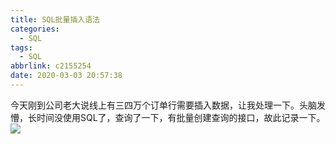 ```yaml
---
title: SQL批量插入语法
categories:
  - SQL
tags:
  - SQL
abbrlink: c2155254
date: 2020-03-03 20:57:38
---
```

今天刚到公司老大说线上有三四万个订单行需要插入数据，让我处理一下。头脑发懵，长时间没使用SQL了，查询了一下，有批量创建查询的接口，故此记录一下。<!--more-->
![](/SQL.png)
